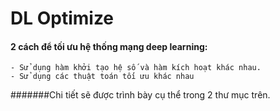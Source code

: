 # DL Optimize
#### 2 cách để tối ưu hệ thống mạng deep learning:
    - Sử dụng hàm khởi tạo hệ số và hàm kích hoạt khác nhau.
    - Sử dụng các thuật toán tối ưu khác nhau
    
   
#######Chi tiết sẽ được trình bày cụ thể trong 2 thư mục trên.
